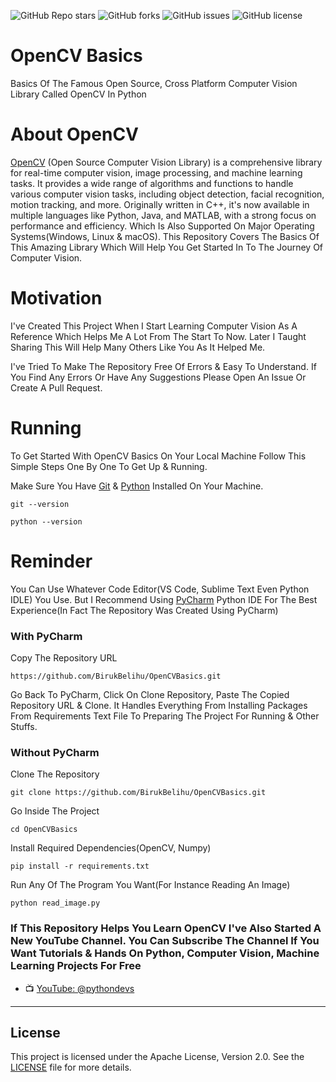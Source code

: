 ![GitHub Repo stars](https://img.shields.io/github/stars/BirukBelihu/FaceMaskDetector)
![GitHub forks](https://img.shields.io/github/forks/BirukBelihu/FaceMaskDetector)
![GitHub issues](https://img.shields.io/github/issues/BirukBelihu/FaceMaskDetector)
![GitHub license](https://img.shields.io/github/license/BirukBelihu/FaceMaskDetector)

# OpenCV Basics

Basics Of The Famous Open Source, Cross Platform Computer Vision Library Called OpenCV In Python

# About OpenCV

[OpenCV](https://opencv.org/) (Open Source Computer Vision Library) is a comprehensive library for real-time computer vision, image processing, and machine learning tasks. It provides a wide range of algorithms and functions to handle various computer vision tasks, including object detection, facial recognition, motion tracking, and more. Originally written in C++, it's now available in multiple languages like Python, Java, and MATLAB, with a strong focus on performance and efficiency. Which Is Also Supported On Major Operating Systems(Windows, Linux & macOS).
This Repository Covers The Basics Of This Amazing Library Which Will Help You Get Started In To The Journey Of Computer Vision.

# Motivation

I've Created This Project When I Start Learning Computer Vision As A Reference Which Helps Me A Lot From The Start To Now. Later I Taught Sharing This Will Help Many Others Like You As It Helped Me.

I've Tried To Make The Repository Free Of Errors & Easy To Understand. If You Find Any Errors Or Have Any Suggestions Please Open An Issue Or Create A Pull Request.

# Running

To Get Started With OpenCV Basics On Your Local Machine Follow This Simple Steps One By One To Get Up & Running.

Make Sure You Have [Git](https://git-scm.com/) & [Python](https://python.org) Installed On Your Machine.

```
git --version
```

```
python --version
```

# Reminder
You Can Use Whatever Code Editor(VS Code, Sublime Text Even Python IDLE) You Use. But I Recommend Using [PyCharm](https://www.jetbrains.com/pycharm/download) Python IDE For The Best Experience(In Fact The Repository Was Created Using PyCharm)

### With PyCharm

Copy The Repository URL

```commandline
https://github.com/BirukBelihu/OpenCVBasics.git
```

Go Back To PyCharm, Click On Clone Repository, Paste The Copied Repository URL & Clone. It Handles Everything From Installing Packages From Requirements Text File To Preparing The Project For Running & Other Stuffs.

### Without PyCharm

Clone The Repository

```
git clone https://github.com/BirukBelihu/OpenCVBasics.git
```

Go Inside The Project

```
cd OpenCVBasics
```

Install Required Dependencies(OpenCV, Numpy)

```
pip install -r requirements.txt
```

Run Any Of The Program You Want(For Instance Reading An Image)
```
python read_image.py
```

### If This Repository Helps You Learn OpenCV I've Also Started A New YouTube Channel. You Can Subscribe The Channel If You Want Tutorials & Hands On Python, Computer Vision, Machine Learning Projects For Free

- 📺 [YouTube: @pythondevs](https://youtube.com/@pythondevs?si=_CZxaEBwDkQEj4je)

---

## License

This project is licensed under the Apache License, Version 2.0. See the [LICENSE](LICENSE) file for more details.
